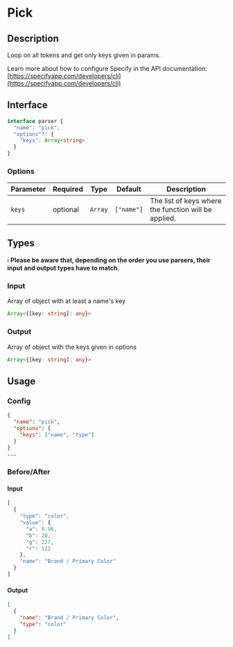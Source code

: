 # Pick

## Description

Loop on all tokens and get only keys given in params.

Learn more about how to configure Specify in the API documentation: [https://specifyapp.com/developers/cli](https://specifyapp.com/developers/cli)

## Interface 
```ts
interface parser {
  "name": "pick",
  "options"?: {
    "keys": Array<string>
  }
}
```
### Options

| Parameter              | Required   | Type      | Default    | Description                                          |
| ---------------------- | ---------- | --------- | ---------- | ---------------------------------------------------- |
| `keys`                 | optional   | `Array`   | `["name"]` | The list of keys where the function will be applied. |

## Types

ℹ️ **Please be aware that, depending on the order you use parsers, their input and output types have to match.**

### Input

Array of object with at least a name's key

```ts
Array<{[key: string]: any}>
```

### Output

Array of object with the keys given in options

```ts
Array<{[key: string]: any}>
```
## Usage
### Config

```json
{
  "name": "pick",
  "options": {
    "keys": ["name", "type"]
  }
}
...
```
### Before/After

#### Input

```js
[
  {
    "type": "color",
    "value": {
      "a": 0.96,
      "b": 20,
      "g": 227,
      "r": 122
    },
    "name": "Brand / Primary Color"
  }
]
```
#### Output

```json
[
  {
    "name": "Brand / Primary Color",
    "type": "color"
  }
]
```